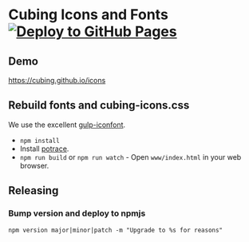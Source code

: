 # Cubing Icons and Fonts [![Deploy to GitHub Pages](https://github.com/cubing/icons/actions/workflows/deploy.yml/badge.svg)](https://github.com/cubing/icons/actions/workflows/deploy.yml)

## Demo
<https://cubing.github.io/icons>

## Rebuild fonts and cubing-icons.css

We use the excellent [gulp-iconfont](https://www.npmjs.com/package/gulp-iconfont).

- `npm install`
- Install [potrace](http://potrace.sourceforge.net/).
- `npm run build` or `npm run watch` - Open `www/index.html` in your web browser.

## Releasing

### Bump version and deploy to npmjs

```
npm version major|minor|patch -m "Upgrade to %s for reasons"
```
